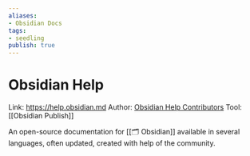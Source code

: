```yaml
---
aliases: 
- Obsidian Docs
tags:
- seedling
publish: true
---
```


# Obsidian Help

Link: https://help.obsidian.md
Author: [Obsidian Help Contributors](https://github.com/obsidianmd/obsidian-docs/graphs/contributors)
Tool: [[Obsidian Publish]]

An open-source documentation for [[🗂️ Obsidian]] available in several languages, often updated, created with help of the community.
